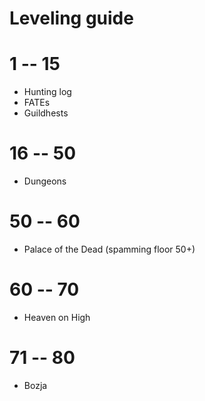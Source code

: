 Leveling guide
===

# 1 -- 15

* Hunting log
* FATEs
* Guildhests

# 16 -- 50

* Dungeons

# 50 -- 60

* Palace of the Dead (spamming floor 50+)

# 60 -- 70

* Heaven on High

# 71 -- 80

* Bozja
